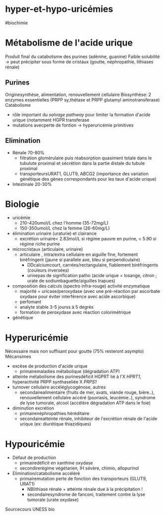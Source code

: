 # hyper-et-hypo-uricémies
#biochimie 



# Métabolisme de l'acide urique


Produit final du catabolisme des purines (adénine, guanine)
Faible solubilité -> peut précipiter sous forme de cristaux (goutte, néphropathie, lithiases rénale) 


## Purines


Originesynthèse, alimentation, renouvellement cellulaire
Biosynthèse: 2 enzymes essentielles (PRPP sy,thétase et PRPP glutamyl aminotransferase)
Catabolisme

- rôle important du _salvage pathway_ pour limiter la formation d'acide urique (notamment HGPR transferase 
- mutations avecperte de fontion -> hyperuricémie primitives 


## Elimination


- Rénale 70-80%
    - filtration glomérulaire puis réabsorption quasiment totale dans le tubulute proximal et sécrétion dans la partie distale du tubule proximal 
    - transporteursURAT1, GLUT9, ABCG2 (importance des variation génétique des gènes correspondants pour les taux d'acide urique) 
- Intestinale 20-30% 


# Biologie


- uricémie 
    - 210-420umol/L chez l'homme (35-72mg/L) 
    - 150-350umol/L chez la femme (26-60mg/L) 
- élimination urinaire (uraturie) et clairance 
    - excrétion urinaire< 2.83mol/L si régime pauvre en purine, < 5.90 si régime riche purine 
- microcristaux (articulaire, urinaire) 
    - articulaire , intra/extra cellulaire en aiguille fine, fortement biréfringent (jaune si parallele axe, bleu si perpendiculaire) 
        - DDcalciumcourt, carrées/rectangulaire, fiablement biréfringents (couleurs inversées) 
        - urinepas de signification patho (acide urique = losange, citron ; urate de sodiumbaguette/aiguilles trapues) 
- composition des calculs (spectro infra-rouge)
  activité enzymatique
    - majorité = uricase/peroxydase (avec une pré-réaction par ascorbate oxydase pour éviter interférence avec acide ascorbique) 
    - perfomant 
    - analyte stable 3-5 jourss à 5 degrés 
    - formation de peroxydase avec réaction colorimétrique 
- génétique 


# Hyperuricémie


Nécessaire mais non suffisant pour goutte (75% resteront asympto)
Mécansimes

- excèse de production d'acide urique 
    - primairemaladies métabolique (dégradation ATP) 
- atteinte métabolisme des purinesdéficit HGPRT lié à l'X _HPRT1_, hyperactivité PRPP synthaseliée X _PRPS1_ 
- turnover cellulaire accéléglycogénose, autres 
    - secondairealimentaire (fruits de mer, avats, viande rouge, bière..), renouvellement cellulaire accéré (psoriasis, leucémie..), syndrome de lyse tumorale, alcool (accélère dégradation ATP dans le foie) 
- diminution excrétion 
    - primairenéphropathies héréditaire 
    - secondaireatteinte rénale, inhibiteur de l'excrétion rénale de l'acide urique (ex: diurétique thiazidiques) 


# Hypouricémie


- Défaut de production 
    - primairedéficit en xanthine oxydase 
    - secondirerégime végétarien, IH sévère, chimio, allopurinol 
- Elimination/catabolisme accéléré 
    - primairemutation perte de fonction des transporteurs (GLUT9, URAT1) 
        - NBlithiase rénale + atteinte rénale due à la précipitation ! 
        - secondairesyndrome de fanconi, traitement contre la lyse tumorale (urate oxydase) 

Sourcecours UNESS bio
> 


